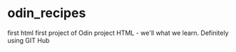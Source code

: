 # odin_recipes
first html
first project of Odin project HTML - we'll what we learn. Definitely using GIT Hub
